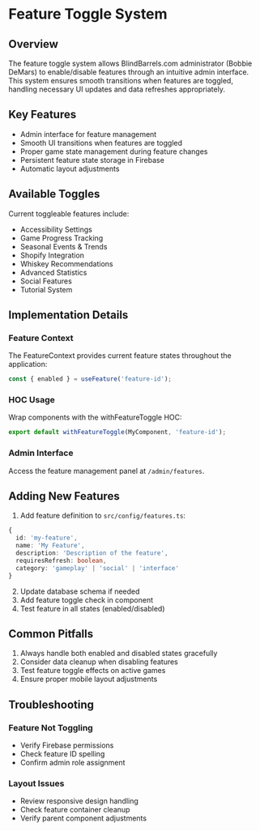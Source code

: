 # Feature Toggle System

## Overview
The feature toggle system allows BlindBarrels.com administrator (Bobbie DeMars) to enable/disable features through an intuitive admin interface. This system ensures smooth transitions when features are toggled, handling necessary UI updates and data refreshes appropriately.

## Key Features
- Admin interface for feature management
- Smooth UI transitions when features are toggled
- Proper game state management during feature changes
- Persistent feature state storage in Firebase
- Automatic layout adjustments

## Available Toggles
Current toggleable features include:
- Accessibility Settings
- Game Progress Tracking
- Seasonal Events & Trends
- Shopify Integration
- Whiskey Recommendations
- Advanced Statistics
- Social Features
- Tutorial System

## Implementation Details

### Feature Context
The FeatureContext provides current feature states throughout the application:
```typescript
const { enabled } = useFeature('feature-id');
```

### HOC Usage
Wrap components with the withFeatureToggle HOC:
```typescript
export default withFeatureToggle(MyComponent, 'feature-id');
```

### Admin Interface
Access the feature management panel at `/admin/features`.

## Adding New Features

1. Add feature definition to `src/config/features.ts`:
```typescript
{
  id: 'my-feature',
  name: 'My Feature',
  description: 'Description of the feature',
  requiresRefresh: boolean,
  category: 'gameplay' | 'social' | 'interface'
}
```

2. Update database schema if needed
3. Add feature toggle check in component
4. Test feature in all states (enabled/disabled)

## Common Pitfalls

1. Always handle both enabled and disabled states gracefully
2. Consider data cleanup when disabling features
3. Test feature toggle effects on active games
4. Ensure proper mobile layout adjustments

## Troubleshooting

### Feature Not Toggling
- Verify Firebase permissions
- Check feature ID spelling
- Confirm admin role assignment

### Layout Issues
- Review responsive design handling
- Check feature container cleanup
- Verify parent component adjustments